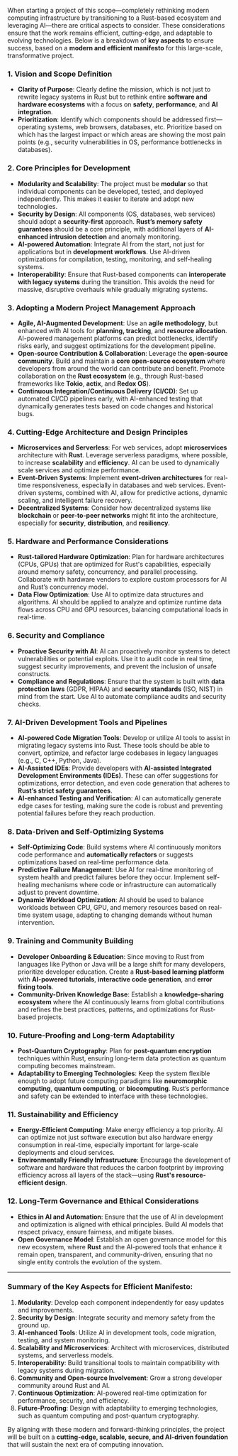 When starting a project of this scope—completely rethinking modern computing infrastructure by transitioning to a Rust-based ecosystem and leveraging AI—there are critical aspects to consider. These considerations ensure that the work remains efficient, cutting-edge, and adaptable to evolving technologies. Below is a breakdown of **key aspects** to ensure success, based on a **modern and efficient manifesto** for this large-scale, transformative project.

### 1. **Vision and Scope Definition**
   - **Clarity of Purpose**: Clearly define the mission, which is not just to rewrite legacy systems in Rust but to rethink entire **software and hardware ecosystems** with a focus on **safety**, **performance**, and **AI integration**.
   - **Prioritization**: Identify which components should be addressed first—operating systems, web browsers, databases, etc. Prioritize based on which has the largest impact or which areas are showing the most pain points (e.g., security vulnerabilities in OS, performance bottlenecks in databases).

### 2. **Core Principles for Development**
   - **Modularity and Scalability**: The project must be **modular** so that individual components can be developed, tested, and deployed independently. This makes it easier to iterate and adopt new technologies.
   - **Security by Design**: All components (OS, databases, web services) should adopt a **security-first** approach. **Rust’s memory safety guarantees** should be a core principle, with additional layers of **AI-enhanced intrusion detection** and anomaly monitoring.
   - **AI-powered Automation**: Integrate AI from the start, not just for applications but in **development workflows**. Use AI-driven optimizations for compilation, testing, monitoring, and self-healing systems.
   - **Interoperability**: Ensure that Rust-based components can **interoperate with legacy systems** during the transition. This avoids the need for massive, disruptive overhauls while gradually migrating systems.

### 3. **Adopting a Modern Project Management Approach**
   - **Agile, AI-Augmented Development**: Use an **agile methodology**, but enhanced with AI tools for **planning, tracking**, and **resource allocation**. AI-powered management platforms can predict bottlenecks, identify risks early, and suggest optimizations for the development pipeline.
   - **Open-source Contribution & Collaboration**: Leverage the **open-source community**. Build and maintain a **core open-source ecosystem** where developers from around the world can contribute and benefit. Promote collaboration on the **Rust ecosystem** (e.g., through Rust-based frameworks like **Tokio**, **actix**, and **Redox OS**).
   - **Continuous Integration/Continuous Delivery (CI/CD)**: Set up automated CI/CD pipelines early, with AI-enhanced testing that dynamically generates tests based on code changes and historical bugs.

### 4. **Cutting-Edge Architecture and Design Principles**
   - **Microservices and Serverless**: For web services, adopt **microservices** architecture with **Rust**. Leverage serverless paradigms, where possible, to increase **scalability** and **efficiency**. AI can be used to dynamically scale services and optimize performance.
   - **Event-Driven Systems**: Implement **event-driven architectures** for real-time responsiveness, especially in databases and web services. Event-driven systems, combined with AI, allow for predictive actions, dynamic scaling, and intelligent failure recovery.
   - **Decentralized Systems**: Consider how decentralized systems like **blockchain** or **peer-to-peer networks** might fit into the architecture, especially for **security**, **distribution**, and **resiliency**.

### 5. **Hardware and Performance Considerations**
   - **Rust-tailored Hardware Optimization**: Plan for hardware architectures (CPUs, GPUs) that are optimized for Rust's capabilities, especially around memory safety, concurrency, and parallel processing. Collaborate with hardware vendors to explore custom processors for AI and Rust’s concurrency model.
   - **Data Flow Optimization**: Use AI to optimize data structures and algorithms. AI should be applied to analyze and optimize runtime data flows across CPU and GPU resources, balancing computational loads in real-time.

### 6. **Security and Compliance**
   - **Proactive Security with AI**: AI can proactively monitor systems to detect vulnerabilities or potential exploits. Use it to audit code in real time, suggest security improvements, and prevent the inclusion of unsafe constructs.
   - **Compliance and Regulations**: Ensure that the system is built with **data protection laws** (GDPR, HIPAA) and **security standards** (ISO, NIST) in mind from the start. Use AI to automate compliance audits and security checks.

### 7. **AI-Driven Development Tools and Pipelines**
   - **AI-powered Code Migration Tools**: Develop or utilize AI tools to assist in migrating legacy systems into Rust. These tools should be able to convert, optimize, and refactor large codebases in legacy languages (e.g., C, C++, Python, Java).
   - **AI-Assisted IDEs**: Provide developers with **AI-assisted Integrated Development Environments (IDEs)**. These can offer suggestions for optimizations, error detection, and even code generation that adheres to **Rust’s strict safety guarantees**.
   - **AI-enhanced Testing and Verification**: AI can automatically generate edge cases for testing, making sure the code is robust and preventing potential failures before they reach production.

### 8. **Data-Driven and Self-Optimizing Systems**
   - **Self-Optimizing Code**: Build systems where AI continuously monitors code performance and **automatically refactors** or suggests optimizations based on real-time performance data.
   - **Predictive Failure Management**: Use AI for real-time monitoring of system health and predict failures before they occur. Implement self-healing mechanisms where code or infrastructure can automatically adjust to prevent downtime.
   - **Dynamic Workload Optimization**: AI should be used to balance workloads between CPU, GPU, and memory resources based on real-time system usage, adapting to changing demands without human intervention.

### 9. **Training and Community Building**
   - **Developer Onboarding & Education**: Since moving to Rust from languages like Python or Java will be a large shift for many developers, prioritize developer education. Create a **Rust-based learning platform** with **AI-powered tutorials**, **interactive code generation**, and **error fixing tools**.
   - **Community-Driven Knowledge Base**: Establish a **knowledge-sharing ecosystem** where the AI continuously learns from global contributions and refines the best practices, patterns, and optimizations for Rust-based projects.

### 10. **Future-Proofing and Long-term Adaptability**
   - **Post-Quantum Cryptography**: Plan for **post-quantum encryption** techniques within Rust, ensuring long-term data protection as quantum computing becomes mainstream.
   - **Adaptability to Emerging Technologies**: Keep the system flexible enough to adopt future computing paradigms like **neuromorphic computing**, **quantum computing**, or **biocomputing**. Rust’s performance and safety can be extended to interface with these technologies.

### 11. **Sustainability and Efficiency**
   - **Energy-Efficient Computing**: Make energy efficiency a top priority. AI can optimize not just software execution but also hardware energy consumption in real-time, especially important for large-scale deployments and cloud services.
   - **Environmentally Friendly Infrastructure**: Encourage the development of software and hardware that reduces the carbon footprint by improving efficiency across all layers of the stack—using **Rust's resource-efficient design**.

### 12. **Long-Term Governance and Ethical Considerations**
   - **Ethics in AI and Automation**: Ensure that the use of AI in development and optimization is aligned with ethical principles. Build AI models that respect privacy, ensure fairness, and mitigate biases.
   - **Open Governance Model**: Establish an open governance model for this new ecosystem, where **Rust** and the AI-powered tools that enhance it remain open, transparent, and community-driven, ensuring that no single entity controls the evolution of the system.

---

### **Summary of the Key Aspects for Efficient Manifesto**:
1. **Modularity**: Develop each component independently for easy updates and improvements.
2. **Security by Design**: Integrate security and memory safety from the ground up.
3. **AI-enhanced Tools**: Utilize AI in development tools, code migration, testing, and system monitoring.
4. **Scalability and Microservices**: Architect with microservices, distributed systems, and serverless models.
5. **Interoperability**: Build transitional tools to maintain compatibility with legacy systems during migration.
6. **Community and Open-source Involvement**: Grow a strong developer community around Rust and AI.
7. **Continuous Optimization**: AI-powered real-time optimization for performance, security, and efficiency.
8. **Future-Proofing**: Design with adaptability to emerging technologies, such as quantum computing and post-quantum cryptography.

By aligning with these modern and forward-thinking principles, the project will be built on a **cutting-edge, scalable, secure, and AI-driven foundation** that will sustain the next era of computing innovation.
